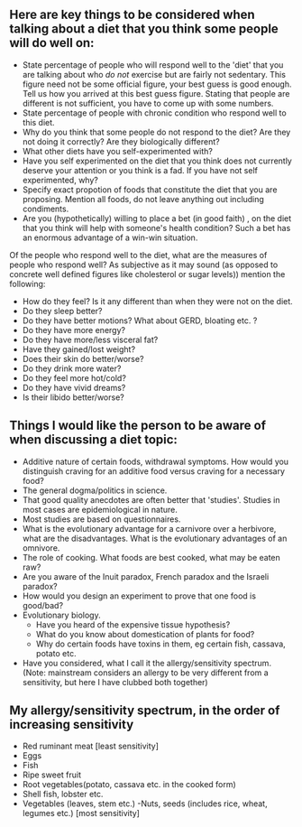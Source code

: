 Here are key things to be considered when talking about a diet that you think some people will do well on:
--------------------------
- State percentage of people who will respond well to the 'diet' that you are talking about who _do not_ exercise but are fairly not sedentary. This figure need not be some official figure, your best guess is good enough. Tell us how you arrived at this best guess figure. Stating that people are different is not sufficient, you have to come up with some numbers.
- State percentage of people with chronic condition who respond well to this diet.
- Why do you think that some people do not respond to the diet? Are they not doing it correctly? Are they biologically different?
- What other diets have you self-experimented with?
- Have you self experimented on the diet that you think does not currently deserve your attention or you think is a fad. If you have not self experimented, why?
- Specify exact propotion of foods that constitute the diet that you are proposing. Mention  all foods, do not leave anything out including condiments.
- Are you (hypothetically) willing to place a bet (in good faith) , on the diet that you think will help with someone's health condition? Such a bet has an enormous advantage of a win-win situation.


Of the people who respond well to the diet, what are the measures of people who respond well?
As subjective as it may sound (as opposed to concrete well defined figures like cholesterol or sugar levels)) mention the following:
- How do they feel? Is it any different than when they were not on the diet.
- Do they sleep better?
- Do they have better motions? What about GERD, bloating etc. ?
- Do they have more energy?
- Do they have more/less visceral fat?
- Have they gained/lost weight?
- Does their skin do better/worse?
- Do they drink more water?
- Do they feel more hot/cold?
- Do they have vivid dreams?
- Is their libido better/worse?

Things I would like the person to be aware of when discussing a diet topic:
---------------------------------------------------------------
- Additive nature of certain foods, withdrawal symptoms. How would you distinguish craving for an additive food versus craving for a necessary food?
- The general dogma/politics in science.
- That good quality anecdotes are often better that 'studies'. Studies in most cases are epidemiological in nature.
- Most studies are based on questionnaires.
- What is the evolutionary advantage for a carnivore over a herbivore, what are the disadvantages. What is the evolutionary advantages of an omnivore.
- The role of cooking. What foods are best cooked, what may be eaten raw?
- Are you aware of the Inuit paradox, French paradox and the Israeli paradox?
- How would you design an experiment to prove that one food is good/bad?
- Evolutionary biology. 
  - Have you heard of the expensive tissue hypothesis?
  - What do you know about domestication of plants for food?
  - Why do certain foods have toxins in them, eg certain fish, cassava, potato etc.
- Have you considered, what I call it the allergy/sensitivity spectrum. (Note: mainstream considers an allergy to be very different from a sensitivity, but here I have clubbed both together)

My allergy/sensitivity spectrum, in the order of increasing sensitivity
-------------------------------------------------------------------------
- Red ruminant meat [least sensitivity]
- Eggs
- Fish
- Ripe sweet fruit
- Root vegetables(potato, cassava etc. in the cooked form)
- Shell fish, lobster etc.
- Vegetables (leaves, stem etc.)
-Nuts, seeds (includes rice, wheat, legumes etc.) [most sensitivity]

